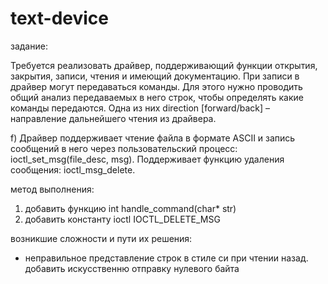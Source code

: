 # text-device

задание:

Требуется реализовать драйвер, поддерживающий функции открытия, закрытия, записи, чтения и имеющий документацию. При записи в драйвер могут передаваться команды. Для этого нужно проводить общий анализ передаваемых в него строк, чтобы определять какие команды передаются. Одна из них direction [forward/back] – направление дальнейшего чтения из драйвера.

f) Драйвер поддерживает чтение файла в формате ASCII и запись сообщений в него через пользовательский процесс: ioctl_set_msg(file_desc, msg). Поддерживает функцию удаления сообщения: ioctl_msg_delete.

метод выполнения:

1. добавить функцию  int handle_command(char* str)
2. добавить константу ioctl IOCTL_DELETE_MSG

возникшие сложности и пути их решения:

- неправильное представление строк в стиле си при чтении назад.
    добавить искусственню отправку нулевого байта
